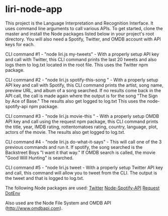 # liri-node-app

This project is the Language Interpretation and Recognition Interface. It uses command line arguments to call various APIs. To get started, clone the master and install the Node packages listed below in your project's root directory. You will also need a Spotify, Twitter, and OMDB account with API keys for each.

CLI command #1 - "node liri.js my-tweets" - With a properly setup API key and call with Twitter, this CLI command prints the last 20 tweets and also logs them to log.txt located in the root file. This uses the Twitter npm package.

CLI command #2 - "node liri.js spotify-this-song <song name here>" - With a properly setup API key and call with Spotify, this CLI command prints the artist, song name, preview URL, and album of a song searched. If no results come back in the API call, the call is made again where the output is for the song "The Sign by Ace of Base." The results also get logged to log.txt This uses the node-spotify-api npm package. 

CLI command #3 - "node liri.js movie-this <movie title here>" - With a properly setup OMDB API key and call using the request npm package, this CLI command prints the title, year, IMDB rating, rottentomatoes rating, country, language, plot, actors of the movie. The results also get logged to log.txt.

CLI command #4 - "node liri.js do-what-it-says" - This will call one of the 3 previous commands and run it. If spotify, the song searched is the Backstreet Boys "I want it that way." If OMDB search is called, the movie "Good Will Hunting" is searched.

CLI command #5 - "node liri.js tweet <insert tweet here> - With a properly setup Twitter API key and call, this command will allow you to tweet from the CLI. The output is the tweet and that is logged to log.txt.

The following Node packages are used: 
[Twitter](https://www.npmjs.com/package/twitter)
[Node-Spotify-API](https://www.npmjs.com/package/node-spotify-api)
[Request](https://www.npmjs.com/package/request)
[DotEnv](https://www.npmjs.com/package/dotenv)

Also used are the Node File System and OMDB API (http://www.omdbapi.com).


